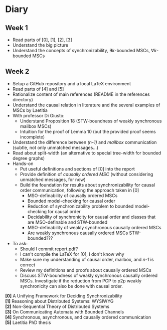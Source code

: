# Diary

## Week 1
- Read parts of [0], [1], [2], [3]
- Understand the big picture
- Understand the concepts of synchronizability, $\exists k$-bounded MSCs, $\forall k$-bounded MSCs

## Week 2
- Setup a GitHub repository and a local LaTeX environment
- Read parts of [4] and [5]
- Rationalize content of main references (README in the references directory)
- Understand the causal relation in literature and the several examples of MSCs by Laetitia
- With professor Di Giusto:
  - Understand Proposition 18 (STW-boundness of weakly synchronous mailbox MSCs)
  - Intuition for the proof of Lemma 10 (but the provided proof seems incomplete)
- Understand the difference between *(n-1)* and *mailbox* communication (subtle, not only unmatched messages...)
- Read about split-width (an alternative to special tree-width for bounded degree graphs)
- Hands-on
  - Put useful definitions and sections of [0] into the report
  - Provide definition of *causally ordered MSC* (without considering unmatched messages, for now)
  - Build the foundation for results about synchronizability for causal order communication, following the approach taken in [0]
    - MSO-definability of causally ordered MSCs
    - Bounded model-checking for causal order
    - Reduction of synchronizability problem to bounded model-checking for causal order
    - Decidability of synchronicity for causal order and classes that are MSO-definable and STW-bounded
    - MSO-definability of weakly synchronous causally ordered MSCs
    - Are weakly synchronous causally ordered MSCs STW-bounded???
- To ask:
  - Should I commit report.pdf?
  - I can't compile the LaTeX for [0], I don't know why
  - Make sure my understanding of causal order, mailbox, and *n-1* is correct
  - Review my definitions and proofs about causally ordered MSCs
  - Discuss STW-boundness of weakly synchronous causally ordered MSCs. Investigate if the reduction from PCP to p2p weakly synchronicity can also be done with causal order.

**[0]** A Unifying Framework for Deciding Synchronizability\
**[1]** Reasoning about Distributed Systems: WYSIWYG\
**[2]** Non-Sequential Theory of Distributed Systems\
**[3]** On Communicating Automata with Bounded Channels\
**[4]** Synchronous, asynchronous, and causally ordered communication\
**[5]** Laetitia PhD thesis
